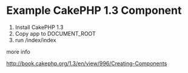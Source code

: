 Example CakePHP 1.3 Component
=============================

1. Install CakePHP 1.3
2. Copy app to DOCUMENT_ROOT
3. run /index/index

more info

http://book.cakephp.org/1.3/en/view/996/Creating-Components